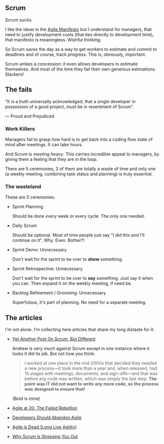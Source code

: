 ## Scrum

Scrum sucks.

I like the ideas in the [Agile Manifesto](https://agilemanifesto.org/)
but I understand for managers, that need to justify development costs
(that ties directly to development time), that manifesto is meaningless.
Wishful thinking.

So Scrum saves the day as a way to get workers to estimate and commit
to deadlines and of course, track progress. This is, obviously,
important.

Scrum amkes a concession: it even allows developers to estimate
themselves. And most of the time they fail their own generous
estimations. Slackers!


## The fails

"It is a truth universally acknowledged, that a single developer
in possession of a good project, _must_ be in resentment of Scrum".

  — Proud and Prejudiced


### Work Killers

Managers fail to grasp how hard is to get back into a coding flow state
of mind after meetings. It can take hours.

And Scrum is _meeting heavy_. This carries incredible appeal to managers,
by giving them a feeling that they are in the loop.

There are 5 ceremonies, 3 of
them are totally a waste of time and only one (a weekly meeting,
combining task status and planning) is truly essential.



### The wasteland

These are 5 ceremonies:

- Sprint Planning

  Should be done _every_ week or every cycle. The only one needed.

- Daily Scrum

  Should be optional. Most of time people just say "I did this and I'll
  continue on it". Why. Even. Bother?!

- Sprint Demo: Unnecessary

  Don't wait for the sprint to be over to **show** something.

- Sprint Retrospective: Unnecessary

  Don't wait for the sprint to be over to **say** something.
  Just say it when you can. Then expand it on the weekly meeting, if
  need be.

- Backlog Refinement / Grooming: Unnecessary

  Superfulous, it's part of planning. No need for a separate meeting.



## The articles

I'm not alone. I'm collecting here articles that share my long distaste
for it.

- [Yet Another Post On Scrum, But Different](https://thecodist.com/yet-another-post-on-scrum-but-different/)

  Andrew is very much against Scrum except in one instance where it
  looks it did its job. But not how you think:

  > I worked at one place in the mid-2000s that decided they needed
  > a new process—it took more than a year and, when released, had 15
  > stages with meetings, documents, and sign-offs—and that was before
  > any code was written, which was simply the last step. **The point**
  > **was IT did not want to write any more code, so the process was**
  > **designed to ensure that!**

  (Bold is mine)

- [Agile at 20: The Failed Rebellion](https://www.simplethread.com/agile-at-20-the-failed-rebellion/)

- [Developers Should Abandon Agile](https://ronjeffries.com/articles/018-01ff/abandon-1/)

- [Agile is Dead (Long Live Agility)](https://pragdave.me/thoughts/active/2014-03-04-time-to-kill-agile.html)

- [Why Scrum is Stressing You Out](https://rethinkingsoftware.substack.com/p/why-scrum-is-stressing-you-out)

